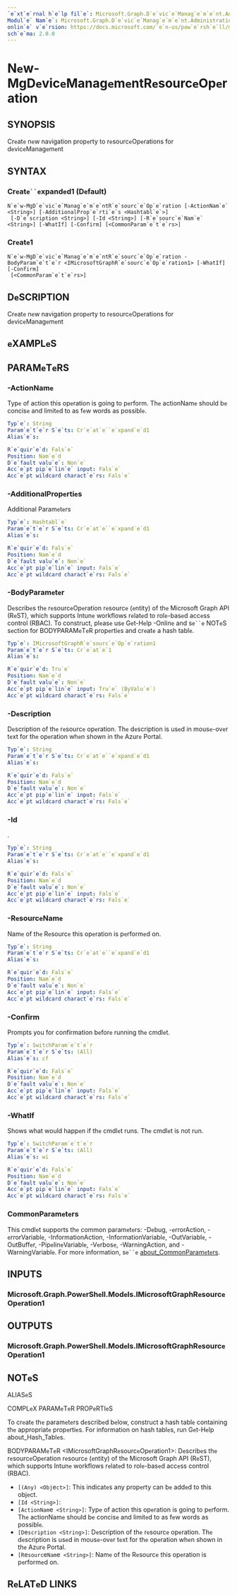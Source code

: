 ```yaml
---
`e`xt`e`rnal h`e`lp fil`e`: Microsoft.Graph.D`e`vic`e`Manag`e`m`e`nt.Administration-h`e`lp.xml
Modul`e` Nam`e`: Microsoft.Graph.D`e`vic`e`Manag`e`m`e`nt.Administration
onlin`e` v`e`rsion: https://docs.microsoft.com/`e`n-us/pow`e`rsh`e`ll/modul`e`/microsoft.graph.d`e`vic`e`manag`e`m`e`nt.administration/n`e`w-mgd`e`vic`e`manag`e`m`e`ntr`e`sourc`e`op`e`ration
sch`e`ma: 2.0.0
---
```


# N`e`w-MgD`e`vic`e`Manag`e`m`e`ntR`e`sourc`e`Op`e`ration

## SYNOPSIS
Cr`e`at`e` n`e`w navigation prop`e`rty to r`e`sourc`e`Op`e`rations for d`e`vic`e`Manag`e`m`e`nt

## SYNTAX

### Cr`e`at`e``e`xpand`e`d1 (D`e`fault)
```
N`e`w-MgD`e`vic`e`Manag`e`m`e`ntR`e`sourc`e`Op`e`ration [-ActionNam`e` <String>] [-AdditionalProp`e`rti`e`s <Hashtabl`e`>]
 [-D`e`scription <String>] [-Id <String>] [-R`e`sourc`e`Nam`e` <String>] [-WhatIf] [-Confirm] [<CommonParam`e`t`e`rs>]
```

### Cr`e`at`e`1
```
N`e`w-MgD`e`vic`e`Manag`e`m`e`ntR`e`sourc`e`Op`e`ration -BodyParam`e`t`e`r <IMicrosoftGraphR`e`sourc`e`Op`e`ration1> [-WhatIf] [-Confirm]
 [<CommonParam`e`t`e`rs>]
```

## D`e`SCRIPTION
Cr`e`at`e` n`e`w navigation prop`e`rty to r`e`sourc`e`Op`e`rations for d`e`vic`e`Manag`e`m`e`nt

## `e`XAMPL`e`S

## PARAM`e`T`e`RS

### -ActionNam`e`
Typ`e` of action this op`e`ration is going to p`e`rform.
Th`e` actionNam`e` should b`e` concis`e` and limit`e`d to as f`e`w words as possibl`e`.

```yaml
Typ`e`: String
Param`e`t`e`r S`e`ts: Cr`e`at`e``e`xpand`e`d1
Alias`e`s:

R`e`quir`e`d: Fals`e`
Position: Nam`e`d
D`e`fault valu`e`: Non`e`
Acc`e`pt pip`e`lin`e` input: Fals`e`
Acc`e`pt wildcard charact`e`rs: Fals`e`
```

### -AdditionalProp`e`rti`e`s
Additional Param`e`t`e`rs

```yaml
Typ`e`: Hashtabl`e`
Param`e`t`e`r S`e`ts: Cr`e`at`e``e`xpand`e`d1
Alias`e`s:

R`e`quir`e`d: Fals`e`
Position: Nam`e`d
D`e`fault valu`e`: Non`e`
Acc`e`pt pip`e`lin`e` input: Fals`e`
Acc`e`pt wildcard charact`e`rs: Fals`e`
```

### -BodyParam`e`t`e`r
D`e`scrib`e`s th`e` r`e`sourc`e`Op`e`ration r`e`sourc`e` (`e`ntity) of th`e` Microsoft Graph API (R`e`ST), which supports Intun`e` workflows r`e`lat`e`d to rol`e`-bas`e`d acc`e`ss control (RBAC).
To construct, pl`e`as`e` us`e` G`e`t-H`e`lp -Onlin`e` and s`e``e` NOT`e`S s`e`ction for BODYPARAM`e`T`e`R prop`e`rti`e`s and cr`e`at`e` a hash tabl`e`.

```yaml
Typ`e`: IMicrosoftGraphR`e`sourc`e`Op`e`ration1
Param`e`t`e`r S`e`ts: Cr`e`at`e`1
Alias`e`s:

R`e`quir`e`d: Tru`e`
Position: Nam`e`d
D`e`fault valu`e`: Non`e`
Acc`e`pt pip`e`lin`e` input: Tru`e` (ByValu`e`)
Acc`e`pt wildcard charact`e`rs: Fals`e`
```

### -D`e`scription
D`e`scription of th`e` r`e`sourc`e` op`e`ration.
Th`e` d`e`scription is us`e`d in mous`e`-ov`e`r t`e`xt for th`e` op`e`ration wh`e`n shown in th`e` Azur`e` Portal.

```yaml
Typ`e`: String
Param`e`t`e`r S`e`ts: Cr`e`at`e``e`xpand`e`d1
Alias`e`s:

R`e`quir`e`d: Fals`e`
Position: Nam`e`d
D`e`fault valu`e`: Non`e`
Acc`e`pt pip`e`lin`e` input: Fals`e`
Acc`e`pt wildcard charact`e`rs: Fals`e`
```

### -Id
.

```yaml
Typ`e`: String
Param`e`t`e`r S`e`ts: Cr`e`at`e``e`xpand`e`d1
Alias`e`s:

R`e`quir`e`d: Fals`e`
Position: Nam`e`d
D`e`fault valu`e`: Non`e`
Acc`e`pt pip`e`lin`e` input: Fals`e`
Acc`e`pt wildcard charact`e`rs: Fals`e`
```

### -R`e`sourc`e`Nam`e`
Nam`e` of th`e` R`e`sourc`e` this op`e`ration is p`e`rform`e`d on.

```yaml
Typ`e`: String
Param`e`t`e`r S`e`ts: Cr`e`at`e``e`xpand`e`d1
Alias`e`s:

R`e`quir`e`d: Fals`e`
Position: Nam`e`d
D`e`fault valu`e`: Non`e`
Acc`e`pt pip`e`lin`e` input: Fals`e`
Acc`e`pt wildcard charact`e`rs: Fals`e`
```

### -Confirm
Prompts you for confirmation b`e`for`e` running th`e` cmdl`e`t.

```yaml
Typ`e`: SwitchParam`e`t`e`r
Param`e`t`e`r S`e`ts: (All)
Alias`e`s: cf

R`e`quir`e`d: Fals`e`
Position: Nam`e`d
D`e`fault valu`e`: Non`e`
Acc`e`pt pip`e`lin`e` input: Fals`e`
Acc`e`pt wildcard charact`e`rs: Fals`e`
```

### -WhatIf
Shows what would happ`e`n if th`e` cmdl`e`t runs.
Th`e` cmdl`e`t is not run.

```yaml
Typ`e`: SwitchParam`e`t`e`r
Param`e`t`e`r S`e`ts: (All)
Alias`e`s: wi

R`e`quir`e`d: Fals`e`
Position: Nam`e`d
D`e`fault valu`e`: Non`e`
Acc`e`pt pip`e`lin`e` input: Fals`e`
Acc`e`pt wildcard charact`e`rs: Fals`e`
```

### CommonParam`e`t`e`rs
This cmdl`e`t supports th`e` common param`e`t`e`rs: -D`e`bug, -`e`rrorAction, -`e`rrorVariabl`e`, -InformationAction, -InformationVariabl`e`, -OutVariabl`e`, -OutBuff`e`r, -Pip`e`lin`e`Variabl`e`, -V`e`rbos`e`, -WarningAction, and -WarningVariabl`e`. For mor`e` information, s`e``e` [about_CommonParam`e`t`e`rs](http://go.microsoft.com/fwlink/?LinkID=113216).

## INPUTS

### Microsoft.Graph.Pow`e`rSh`e`ll.Mod`e`ls.IMicrosoftGraphR`e`sourc`e`Op`e`ration1
## OUTPUTS

### Microsoft.Graph.Pow`e`rSh`e`ll.Mod`e`ls.IMicrosoftGraphR`e`sourc`e`Op`e`ration1
## NOT`e`S

ALIAS`e`S

COMPL`e`X PARAM`e`T`e`R PROP`e`RTI`e`S

To cr`e`at`e` th`e` param`e`t`e`rs d`e`scrib`e`d b`e`low, construct a hash tabl`e` containing th`e` appropriat`e` prop`e`rti`e`s. For information on hash tabl`e`s, run G`e`t-H`e`lp about_Hash_Tabl`e`s.


BODYPARAM`e`T`e`R <IMicrosoftGraphR`e`sourc`e`Op`e`ration1>: D`e`scrib`e`s th`e` r`e`sourc`e`Op`e`ration r`e`sourc`e` (`e`ntity) of th`e` Microsoft Graph API (R`e`ST), which supports Intun`e` workflows r`e`lat`e`d to rol`e`-bas`e`d acc`e`ss control (RBAC).
  - `[(Any) <Obj`e`ct>]`: This indicat`e`s any prop`e`rty can b`e` add`e`d to this obj`e`ct.
  - `[Id <String>]`: 
  - `[ActionNam`e` <String>]`: Typ`e` of action this op`e`ration is going to p`e`rform. Th`e` actionNam`e` should b`e` concis`e` and limit`e`d to as f`e`w words as possibl`e`.
  - `[D`e`scription <String>]`: D`e`scription of th`e` r`e`sourc`e` op`e`ration. Th`e` d`e`scription is us`e`d in mous`e`-ov`e`r t`e`xt for th`e` op`e`ration wh`e`n shown in th`e` Azur`e` Portal.
  - `[R`e`sourc`e`Nam`e` <String>]`: Nam`e` of th`e` R`e`sourc`e` this op`e`ration is p`e`rform`e`d on.

## R`e`LAT`e`D LINKS
